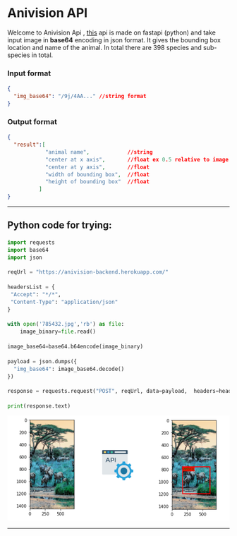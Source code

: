 # Anivision API
Welcome to Anivision Api , [this](https://anivision-backend.herokuapp.com/ "hosted api link") api is made on fastapi (python) and take input image in __base64__ encoding in json format. It gives the bounding box location and name of the animal. In total there are 398 species and sub-species in total. 

### Input format

```json
{
  "img_base64": "/9j/4AA..." //string format
}
```

### Output format

```json
{
  "result":[
            "animal name",            //string
            "center at x axis",       //float ex 0.5 relative to image
            "center at y axis",       //float 
            "width of bounding box",  //float
            "height of bounding box"  //float
          ]
}
```
---
## Python code for trying:
```python 
import requests
import base64
import json 

reqUrl = "https://anivision-backend.herokuapp.com/"

headersList = {
 "Accept": "*/*",
 "Content-Type": "application/json" 
}

with open('785432.jpg','rb') as file:
    image_binary=file.read()

image_base64=base64.b64encode(image_binary)

payload = json.dumps({
  "img_base64": image_base64.decode()
})

response = requests.request("POST", reqUrl, data=payload,  headers=headersList)

print(response.text)
```
![image](img/image_git.png)

---